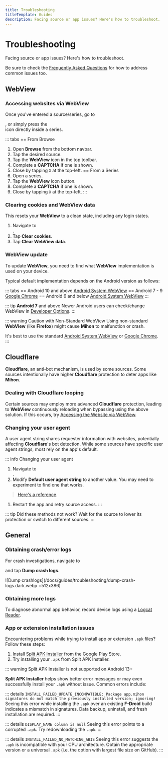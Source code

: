 ```yaml
---
title: Troubleshooting
titleTemplate: Guides
description: Facing source or app issues? Here's how to troubleshoot.
---
```


# Troubleshooting

Facing source or app issues? Here's how to troubleshoot.

Be sure to check the [Frequently Asked Questions](/docs/faq/general) for how to address common issues too.

## WebView

### Accessing websites via WebView
Once you've entered a source/series, go to <nav to="webview">, or simply press the <nav to="webview-single"> icon directly inside a series.

::: tabs
== From Browse
1. Open **Browse** from the bottom navbar.
2. Tap the desired source.
3. Tap the **WebView** icon in the top toolbar.
4. Complete a **CAPTCHA** if one is shown.
5. Close by tapping `X` at the top-left.
== From a Series
1. Open a series.
2. Tap the **WebView** icon button.
3. Complete a **CAPTCHA** if one is shown.
4. Close by tapping `X` at the top-left.
:::

### Clearing cookies and WebView data
This resets your **WebView** to a clean state, including any login states.

1. Navigate to <nav to="advanced">.
1. Tap **Clear cookies**.
1. Tap **Clear WebView data**.

### WebView update
To update **WebView**, you need to find what **WebView** implementation is used on your device.

Typical default implementation depends on the Android version as follows:

::: tabs
== Android 10 and above
[Android System WebView](https://play.google.com/store/apps/details?id=com.google.android.webview)
== Android 7 - 9
[Google Chrome](https://play.google.com/store/apps/details?id=com.android.chrome)
== Android 6 and below
[Android System WebView](https://play.google.com/store/apps/details?id=com.google.android.webview)
:::

::: tip **Android 7** and above
Newer Android users can check/change WebView in [Developer Options](https://developer.android.com/studio/debug/dev-options).
:::

::: warning Caution with Non-Standard WebView
Using non-standard **WebView** (like **Firefox**) might cause **Mihon** to malfunction or crash.

It's best to use the standard [Android System WebView](https://play.google.com/store/apps/details?id=com.google.android.webview) or [Google Chrome](https://play.google.com/store/apps/details?id=com.android.chrome).
:::

## Cloudflare

**Cloudflare**, an anti-bot mechanism, is used by some sources.
Some sources intentionally have higher **Cloudflare** protection to deter apps like **Mihon**.

### Dealing with Cloudflare looping
Certain sources may employ more advanced **Cloudflare** protection, leading to **WebView** continuously reloading when bypassing using the above solution.
If this occurs, try [Accessing the Website via WebView](#accessing-websites-via-webview).

### Changing your user agent
A user agent string shares requester information with websites, potentially affecting **Cloudflare**'s bot detection.
While some sources have specific user agent strings, most rely on the app's default.

::: info Changing your user agent
1. Navigate to <nav to="advanced">.
1. Modify **Default user agent string** to another value. You may need to experiment to find one that works.
  > [Here's a reference](https://www.whatismybrowser.com/guides/the-latest-user-agent/).
1. Restart the app and retry source access.
:::

::: tip Did these methods not work?
Wait for the source to lower its protection or switch to different sources.
:::

## General

### Obtaining crash/error logs
For crash investigations, navigate to <nav to="advanced"> and tap **Dump crash logs**.

![Dump crashlogs](/docs/guides/troubleshooting/dump-crash-logs.dark.webp =512x386)

### Obtaining more logs
To diagnose abnormal app behavior, record device logs using a [Logcat Reader](https://play.google.com/store/apps/details?id=com.dp.logcatapp).

### App or extension installation issues
Encountering problems while trying to install app or extension `.apk` files?
Follow these steps:

1. Install [Split APK Installer](https://play.google.com/store/apps/details?id=com.aefyr.sai) from the Google Play Store.
1. Try installing your `.apk` from Split APK Installer.

::: warning
Split APK Installer is not supported on Android 13+

**Split APK Installer** helps show better error messages or may even successfully install your `.apk` without issue.
Common errors include:

::: details `INSTALL_FAILED_UPDATE_INCOMPATIBLE: Package app.mihon signatures do not match the previously installed version; ignoring!`
Seeing this error while installing the `.apk` over an existing **F-Droid** build indicates a mismatch in signatures.
Data backup, uninstall, and fresh installation are required.
:::

::: details `DISPLAY_NAME column is null`
Seeing this error points to a corrupted `.apk`.
Try redownloading the `.apk`.
:::

::: details `INSTALL_FAILED_NO_MATCHING_ABIS`
Seeing this error suggests the `.apk` is incompatible with your CPU architecture.
Obtain the appropriate version or a universal `.apk` (i.e. the option with largest file size on GitHub).
:::

